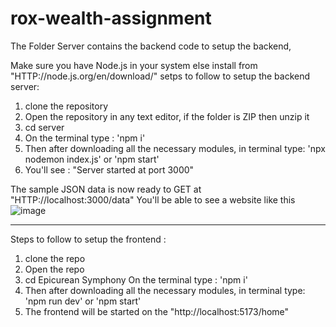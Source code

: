 # rox-wealth-assignment
 
The Folder Server contains the backend code to setup the backend,  

Make sure you have Node.js in your system else install from "HTTP://node.js.org/en/download/"
setps to follow to setup the backend server:
1. clone the repository
2. Open the repository in any text editor, if the folder is ZIP then unzip it
3. cd server
4. On the terminal type : 'npm i'
5. Then after downloading all the necessary modules, in terminal type: 'npx nodemon index.js' or 'npm start'
6. You'll see : "Server started at port 3000"

The sample JSON data is now ready to GET at "HTTP://localhost:3000/data"
You'll be able to see a website like this 
![image](https://github.com/ssy2306/rox-wealth-assignment/assets/77876285/3ee92017-cd96-4a9a-bdfd-7de706846911)

-----------------------------------------------------
Steps to follow to setup the frontend :
1. clone the repo
2. Open the repo
3. cd Epicurean Symphony
On the terminal type : 'npm i'
5. Then after downloading all the necessary modules, in terminal type: 'npm run dev' or 'npm start'
6. The frontend will be started on the "http://localhost:5173/home"
